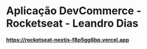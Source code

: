 # Aplicação DevCommerce - Rocketseat - Leandro Dias

**https://rocketseat-nextjs-f8p5gg6bp.vercel.app**
